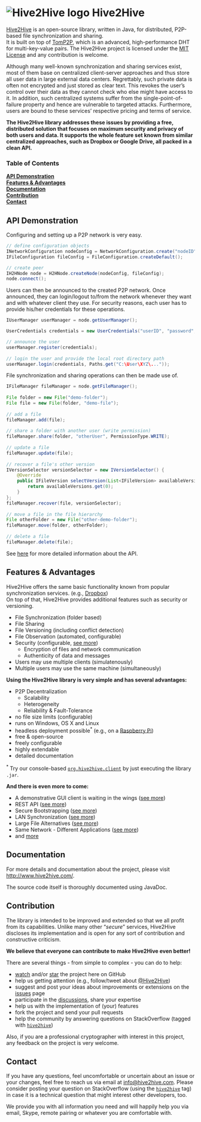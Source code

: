 # ![Hive2Hive logo](http://hive2hive.com/wp-content/uploads/2014/04/Hive2Hive_Icon-e1398611873118.png) Hive2Hive

[Hive2Hive](http://www.hive2hive.org) is an open-source library, written in Java, for distributed, P2P-based file synchronization and sharing.  
It is built on top of [TomP2P](http://tomp2p.net/), which is an advanced, high-performance DHT for multi-key-value pairs. The Hive2Hive project is licensed under the [MIT License](http://opensource.org/licenses/MIT) and any contribution is welcome.

Although many well-known synchronization and sharing services exist, most of them base on centralized client-server approaches and thus store all user data in large external data centers. Regrettably, such private data is often not encrypted and just stored as clear text. This revokes the user’s control over their data as they cannot check who else might have access to it. In addition, such centralized systems suffer from the single-point-of-failure property and hence are vulnerable to targeted attacks. Furthermore, users are bound to these services’ respective pricing and terms of service.

**The Hive2Hive library addresses these issues by providing a free, distributed solution that focuses on maximum security and privacy of both users and data. It supports the whole feature set known from similar centralized approaches, such as Dropbox or Google Drive, all packed in a clean API.**

### Table of Contents

**[API Demonstration](#api-demonstration)**  
**[Features & Advantages](#features--advantages)**  
**[Documentation](#documentation)**  
**[Contribution](#contribution)**  
**[Contact](#contact)**

## API Demonstration

Configuring and setting up a P2P network is very easy.
```java
// define configuration objects
INetworkConfiguration nodeConfig = NetworkConfiguration.create("nodeID", InetAddress.getByName("192.168.1.100"));
IFileConfiguration fileConfig = FileConfiguration.createDefault();

// create peer
IH2HNode node = H2HNode.createNode(nodeConfig, fileConfig);
node.connect();
```
Users can then be announced to the created P2P network. Once announced, they can login/logout to/from the network whenever they want and with whatever client they use. For security reasons, each user has to provide his/her credentials for these operations.
```java
IUserManager userManager = node.getUserManager();

UserCredentials credentials = new UserCredentials("userID", "password", "pin");

// announce the user
userManager.register(credentials);
        
// login the user and provide the local root directory path
userManager.login(credentials, Paths.get("C:\User\XYZ\..."));
```

File synchronization and sharing operations can then be made use of.
```java
IFileManager fileManager = node.getFileManager();
        
File folder = new File("demo-folder");
File file = new File(folder, "demo-file");
        
// add a file
fileManager.add(file);
        
// share a folder with another user (write permission)
fileManager.share(folder, "otherUser", PermissionType.WRITE);
        
// update a file
fileManager.update(file);
        
// recover a file's other version
IVersionSelector versionSelector = new IVersionSelector() {
    @Override
    public IFileVersion selectVersion(List<IFileVersion> availableVersions) {
        return availableVersions.get(0);
    }
};
fileManager.recover(file, versionSelector);
 
// move a file in the file hierarchy
File otherFolder = new File("other-demo-folder");
fileManager.move(folder, otherFolder);
 
// delete a file
fileManager.delete(file);
```

See [here](http://hive2hive.com/?page_id=429) for more detailed information about the API.

## Features & Advantages

Hive2Hive offers the same basic functionality known from popular synchronization services. (e.g., [Dropbox](http://www.dropbox.com))  
On top of that, Hive2Hive provides additional features such as security or versioning.

- File Synchronization (folder based)
- File Sharing
- File Versioning (including conflict detection)
- File Observation (automated, configurable)
- Security (configurable, [see more](http://hive2hive.com/security-aspects/))
  - Encryption of files and network communication
  - Authenticity of data and messages
- Users may use multiple clients (simulatenously)
- Multiple users may use the same machine (simultaneously)

**Using the Hive2Hive library is very simple and has several advantages:**
- P2P Decentralization
  - Scalability
  - Heterogeneity
  - Reliability & Fault-Tolerance
- no file size limits (configurable)
- runs on Windows, OS X and Linux
- headless deployment possible<sup>*</sup> (e.g., on a [Raspberry Pi](http://www.raspberrypi.org/))  
- free & open-source
- freely configurable
- highly extendable
- detailed documentation

<sup>*</sup> Try our console-based [`org.hive2hive.client`](https://github.com/Hive2Hive/Hive2Hive/tree/master/org.hive2hive.client) by just executing the library `.jar`.

**And there is even more to come:**
- A demonstrative GUI client is waiting in the wings ([see more](https://github.com/Hive2Hive/RCP_Client))
- REST API ([see more](https://github.com/Hive2Hive/Hive2Hive/issues/68))
- Secure Bootstrapping ([see more](https://github.com/Hive2Hive/Hive2Hive/issues/61))
- LAN Synchronization ([see more](https://github.com/Hive2Hive/Hive2Hive/issues/77))
- Large File Alternatives ([see more](https://github.com/Hive2Hive/Hive2Hive/issues/73))
- Same Network - Different Applications ([see more](https://github.com/Hive2Hive/Hive2Hive/issues/80))
- and [more](https://github.com/Hive2Hive/Hive2Hive/issues?labels=future+work&page=1&state=open)

## Documentation

For more details and documentation about the project, please visit http://www.hive2hive.com/.

The source code itself is thoroughly documented using JavaDoc.

## Contribution

The library is intended to be improved and extended so that we all profit from its capabilities. Unlike many other “*secure*” services, Hive2Hive discloses its implementation and is open for any sort of contribution and constructive criticism.

**We believe that everyone can contribute to make Hive2Hive even better!** 

There are several things - from simple to complex - you can do to help:
- [watch](https://github.com/Hive2Hive/Hive2Hive/watchers) and/or [star](https://github.com/Hive2Hive/Hive2Hive/stargazers) the project here on GitHub
- help us getting attention (e.g., follow/tweet about [@Hive2Hive](https://twitter.com/Hive2Hive))
- suggest and post your ideas about improvements or extensions on the [issues](https://github.com/Hive2Hive/Hive2Hive/issues?state=open) page
- participate in the [discussions](https://github.com/Hive2Hive/Hive2Hive/issues?labels=&page=1&state=open), share your expertise
- help us with the implementation of (your) features
- fork the project and send your pull requests
- help the community by answering questions on StackOverflow (tagged with [`hive2hive`](http://stackoverflow.com/questions/tagged/hive2hive))

Also, if you are a professional cryptographer with interest in this project, any feedback on the project is very welcome.

## Contact

If you have any questions, feel uncomfortable or uncertain about an issue or your changes, feel free to reach us via email at [info@hive2hive.com](mailto:info@hive2hive.com). Please consider posting your question on StackOverflow (using the [`hive2hive`](http://stackoverflow.com/questions/tagged/hive2hive) tag) in case it is a technical question that might interest other developers, too.

We provide you with all information you need and will happily help you via email, Skype, remote pairing or whatever you are comfortable with.
